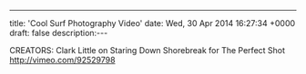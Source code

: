 ---
title: 'Cool Surf Photography Video'
date: Wed, 30 Apr 2014 16:27:34 +0000
draft: false
description:---

CREATORS: Clark Little on Staring Down Shorebreak for The Perfect Shot http://vimeo.com/92529798